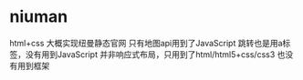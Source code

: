 # niuman
html+css 大概实现纽曼静态官网
只有地图api用到了JavaScript
跳转也是用a标签，没有用到JavaScript
并非响应式布局，只用到了html/html5+css/css3
也没有用到框架
